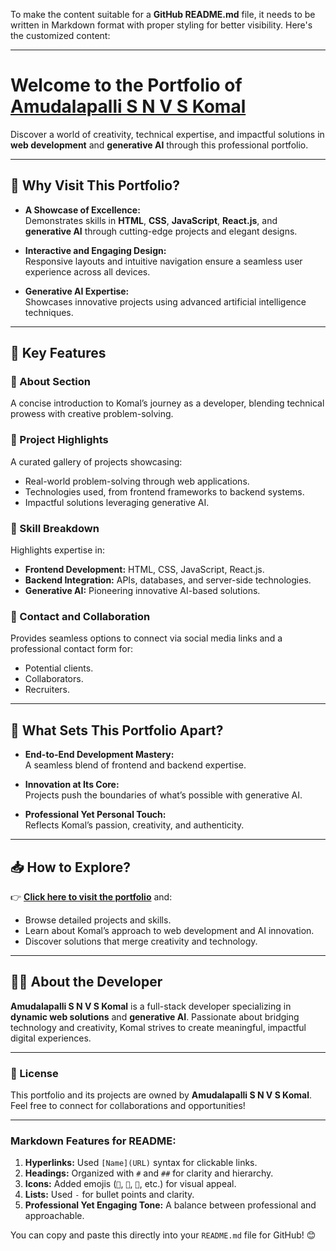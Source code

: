 To make the content suitable for a **GitHub README.md** file, it needs to be written in Markdown format with proper styling for better visibility. Here's the customized content:

---

# Welcome to the Portfolio of [Amudalapalli S N V S Komal](https://shanmukavenkat.github.io/A.S.N.V.S..KOMAL/)  

Discover a world of creativity, technical expertise, and impactful solutions in **web development** and **generative AI** through this professional portfolio.  

---

## 🌟 Why Visit This Portfolio?  

- **A Showcase of Excellence:**  
   Demonstrates skills in **HTML**, **CSS**, **JavaScript**, **React.js**, and **generative AI** through cutting-edge projects and elegant designs.  

- **Interactive and Engaging Design:**  
   Responsive layouts and intuitive navigation ensure a seamless user experience across all devices.  

- **Generative AI Expertise:**  
   Showcases innovative projects using advanced artificial intelligence techniques.  

---

## 🔑 Key Features  

### 📌 About Section  
A concise introduction to Komal’s journey as a developer, blending technical prowess with creative problem-solving.  

### 📌 Project Highlights  
A curated gallery of projects showcasing:  
- Real-world problem-solving through web applications.  
- Technologies used, from frontend frameworks to backend systems.  
- Impactful solutions leveraging generative AI.  

### 📌 Skill Breakdown  
Highlights expertise in:  
- **Frontend Development:** HTML, CSS, JavaScript, React.js.  
- **Backend Integration:** APIs, databases, and server-side technologies.  
- **Generative AI:** Pioneering innovative AI-based solutions.  

### 📌 Contact and Collaboration  
Provides seamless options to connect via social media links and a professional contact form for:  
- Potential clients.  
- Collaborators.  
- Recruiters.  

---

## 🚀 What Sets This Portfolio Apart?  

- **End-to-End Development Mastery:**  
   A seamless blend of frontend and backend expertise.  

- **Innovation at Its Core:**  
   Projects push the boundaries of what’s possible with generative AI.  

- **Professional Yet Personal Touch:**  
   Reflects Komal’s passion, creativity, and authenticity.  

---

## 📥 How to Explore?  

👉 **[Click here to visit the portfolio](https://shanmukavenkat.github.io/A.S.N.V.S..KOMAL/)** and:  
- Browse detailed projects and skills.  
- Learn about Komal’s approach to web development and AI innovation.  
- Discover solutions that merge creativity and technology.  

---

## 👨‍💻 About the Developer  

**Amudalapalli S N V S Komal** is a full-stack developer specializing in **dynamic web solutions** and **generative AI**. Passionate about bridging technology and creativity, Komal strives to create meaningful, impactful digital experiences.  

---

### 📝 License  

This portfolio and its projects are owned by **Amudalapalli S N V S Komal**. Feel free to connect for collaborations and opportunities!  

---

### Markdown Features for README:
1. **Hyperlinks:** Used `[Name](URL)` syntax for clickable links.  
2. **Headings:** Organized with `#` and `##` for clarity and hierarchy.  
3. **Icons:** Added emojis (`🌟`, `📌`, `🚀`, etc.) for visual appeal.  
4. **Lists:** Used `-` for bullet points and clarity.  
5. **Professional Yet Engaging Tone:** A balance between professional and approachable.  

You can copy and paste this directly into your `README.md` file for GitHub! 😊
